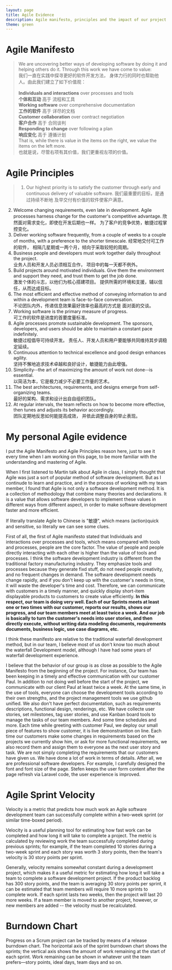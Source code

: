 ```yaml
---
layout: page
title: Agile Evidence
description: Agile manifesto, principles and the impact of our project.
theme: green
---
```



# Agile Manifesto
> We are uncovering better ways of developing
software by doing it and helping others do it.
Through this work we have come to value:<br>
我们一直在实践中探寻更好的软件开发方法，
身体力行的同时也帮助他人。由此我们建立了如下价值观：<br><br>
**Individuals and interactions** over processes and tools<br>
**个体和互动** 高于 流程和工具<br>
**Working software** over comprehensive documentation<br>
**工作的软件** 高于 详尽的文档<br>
**Customer collaboration** over contract negotiation<br>
**客户合作** 高于 合同谈判<br>
**Responding to change** over following a plan<br>
**响应变化** 高于 遵循计划<br>
That is, while there is value in the items on the right, we value the items on the left more.<br>
也就是说，尽管右项有其价值，我们更重视左项的价值。


# Agile Principles
>1. Our highest priority is to satisfy the customer
through early and continuous delivery
of valuable software.
我们最重要的目标，是通过持续不断地
及早交付有价值的软件使客户满意。
2. Welcome changing requirements, even late in 
development. Agile processes harness change for 
the customer's competitive advantage.
欣然面对需求变化，即使在开发后期也一样。
为了客户的竞争优势，敏捷过程掌控变化。
3. Deliver working software frequently, from a 
couple of weeks to a couple of months, with a 
preference to the shorter timescale.
经常地交付可工作的软件，
相隔几星期或一两个月，倾向于采取较短的周期。
4. Business people and developers must work 
together daily throughout the project.<br>
业务人员和开发人员必须相互合作，
项目中的每一天都不例外。
5. Build projects around motivated individuals. 
Give them the environment and support they need, 
and trust them to get the job done.<br>
激发个体的斗志，以他们为核心搭建项目。
提供所需的环境和支援，辅以信任，从而达成目标。
6. The most efficient and effective method of 
conveying information to and within a development 
team is face-to-face conversation.<br>
不论团队内外，传递信息效果最好效率也最高的方式是
面对面的交谈。
7. Working software is the primary measure of progress.<br>
可工作的软件是进度的首要度量标准。
8. Agile processes promote sustainable development. 
The sponsors, developers, and users should be able 
to maintain a constant pace indefinitely.<br>
敏捷过程倡导可持续开发。
责任人、开发人员和用户要能够共同维持其步调稳定延续。
9. Continuous attention to technical excellence 
and good design enhances agility.<br>
坚持不懈地追求技术卓越和良好设计，敏捷能力由此增强。
10. Simplicity--the art of maximizing the amount 
of work not done--is essential.<br>
以简洁为本，它是极力减少不必要工作量的艺术。
11. The best architectures, requirements, and designs 
emerge from self-organizing teams.<br>
最好的架构、需求和设计出自自组织团队。
12. At regular intervals, the team reflects on how 
to become more effective, then tunes and adjusts 
its behavior accordingly.<br>
团队定期地反思如何能提高成效，
并依此调整自身的举止表现。

# My personal Agile evidence
I put the Agile Manifesto and Agile Principles reason here, just to see it every time when I am working on this page, to be more familiar with the understanding and mastering of Agile. 

When I first listened to Martin talk about Agile in class, I simply thought that Agile was just a sort of popular method of software development. But as I continude to learn and practice, and in the process of working with my team member, I found that Agile is not only a software development method. It is a collection of methodology that combine many theories and declarations. It is a value that allows software developers to implement these values in different ways from different aspect, in order to make software development faster and more efficient.

If literally translate Agile to Chinese is "敏捷", which means (action)quick and sensitive, so literally we can see some clues. 

First of all, the first of Agile manifesto stated that Individuals and interactions over processes and tools, which means compared with tools and processes, people are the core factor. The value of people and people directly interacting with each other is higher than the value of tools and processes. I think the software development industry is different from the traditional factory manufacturing industry. They emphasize tools and processes because they generate fixd stuff, do not need people creativity, and no frequent changes in demand. The software development needs change rapidly, and if you don't keep up with the customer's needs in time, it will waste the developer's time and cost. Therefore, we can communicate with customers in a timely manner, and quickly display short-item displayable products to customers to create value efficiently. __In this respect, our team is doing very well. Each of our Sprints meets at least one or two times with our customer, reports our results, shows our progress, and our team members meet at least twice a week. And our job is basically to turn the customer's needs into user stories, and then directly execute, without writing data modeling documents, requirements documents, business logic, use case diagrams, etc.__


I think these manifesto are relative to the traditional waterfall development method, but in our team, I believe most of us don't know too much about the waterfall Development model, although I have had some years of waterfall development experience. 

I believe that the behavior of our group is as close as possible to the Agile Manifesto from the beginning of the project. For instance, Our team has been keeping in a timely and effective communication with our customer Paul. In addition to not doing well before the start of the project, we communicate with our client Paul at least twice a week. At the same time, in the use of tools, everyone can choose the development tools according to their own strengths, and the project management tools we use github unified. We also don't have perfect documentation, such as requirements descriptions, functional design, renderings, etc. We have collecte user stories, set milestones, tag user stories, and use Kanban board tools to manage the tasks of our team members. And some time schedules and more. Each time while greeting with customer Paul, we deploy our small piece of features to show customer, it is live demonstrantion on line. Each time our customers make some changes in requirements based on the projects we currently show him, or ask for more functional requirements, we also record them and assign them to everyone as the next user story and task. We are not simply completing the requirements that our customers have given us. We have done a lot of work in terms of details. After all, we are professional software developers. For example, I carefully designed the font and font size of the page. Stefen keeps the user form content after the page refresh via Laravel code, the user experience is improved.


# Agile Sprint Velocity
Velocity is a metric that predicts how much work an Agile software development team can successfully complete within a two-week sprint (or similar time-boxed period).

Velocity is a useful planning tool for estimating how fast work can be completed and how long it will take to complete a project. The metric is calculated by reviewing work the team successfully completed during previous sprints; for example, if the team completed 10 stories during a two-week sprint and each story was worth 3 story points, then the team's velocity is 30 story points per sprint. 

Generally, velocity remains somewhat constant during a development project, which makes it a useful metric for estimating how long it will take a team to complete a software development project. If the product backlog has 300 story points, and the team is averaging 30 story points per sprint, it can be estimated that team members will require 10 more sprints to complete work. If each sprint lasts two weeks, then the project will last 20 more weeks. If a team member is moved to another project, however, or new members are added -- the velocity must be recalculated.

# Burndown Chart
Progress on a Scrum project can be tracked by means of a release burndown chart. The horizontal axis of the sprint burndown chart shows the sprints; the vertical axis shows the amount of work remaining at the start of each sprint. Work remaining can be shown in whatever unit the team prefers—story points, ideal days, team days and so on.
